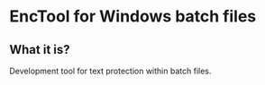 # EncTool for Windows batch files

## What it is?
Development tool for text protection within batch files.
